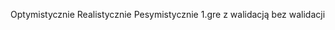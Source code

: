 Optymistycznie                  Realistycznie                      Pesymistycznie
1.gre z walidacją               bez walidacji